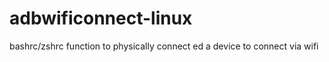 # adbwificonnect-linux
bashrc/zshrc function to physically connect ed a device to connect via wifi 
